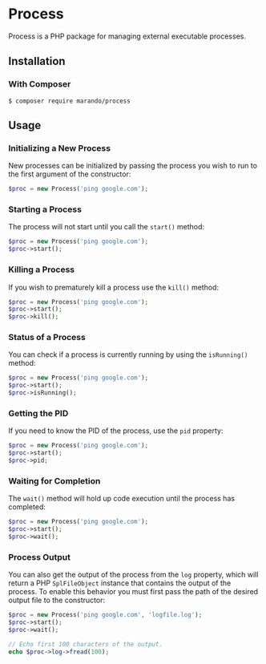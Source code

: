 Process
=======
Process is a PHP package for managing external executable processes.


Installation
------------
### With Composer

```
$ composer require marando/process
```


Usage
-----

### Initializing a New Process
New processes can be initialized by passing the process you wish to run to the first argument of the constructor:
```php
$proc = new Process('ping google.com');
```

### Starting a Process
The process will not start until you call the `start()` method:
```php
$proc = new Process('ping google.com');
$proc->start();
```

### Killing a Process
If you wish to prematurely kill a process use the `kill()` method:
```php
$proc = new Process('ping google.com');
$proc->start();
$proc->kill();
```

### Status of a Process
You can check if a process is currently running by using the `isRunning()` method:
```php
$proc = new Process('ping google.com');
$proc->start();
$proc->isRunning();
```

### Getting the PID
If you need to know the PID of the process, use the `pid` property:
```php
$proc = new Process('ping google.com');
$proc->start();
$proc->pid;
```

### Waiting for Completion
The `wait()` method will hold up code execution until the process has completed:
```php
$proc = new Process('ping google.com');
$proc->start();
$proc->wait();
```

### Process Output
You can also get the output of the process from the `log` property, which will return a PHP `SplFileObject` instance that contains the output of the process. To enable this behavior you must first pass the path of the desired output file to the constructor:
```php
$proc = new Process('ping google.com', 'logfile.log');
$proc->start();
$proc->wait();

// Echo first 100 characters of the output.
echo $proc->log->fread(100);
```


